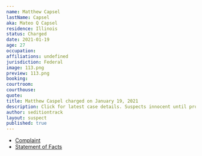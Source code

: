 ```yaml
---
name: Matthew Capsel
lastName: Capsel
aka: Mateo Q Capsel
residence: Illinois
status: Charged
date: 2021-01-19
age: 27
occupation:
affiliations: undefined
jurisdiction: Federal
image: 113.png
preview: 113.png
booking:
courtroom:
courthouse:
quote:
title: Matthew Caspel charged on January 19, 2021
description: Click for latest case details. Suspects innocent until proven guilty.
author: seditiontrack
layout: suspect
published: true
---
```

- [Complaint](https://www.justice.gov/file/1360776/download)
- [Statement of Facts](https://www.justice.gov/file/1360776/download)
